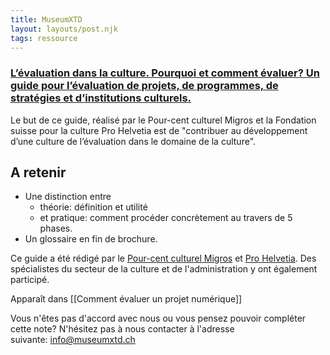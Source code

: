 ```yaml
---
title: MuseumXTD
layout: layouts/post.njk
tags: ressource
---
```

### [L’évaluation dans la culture. Pourquoi et comment évaluer? Un guide pour l’évaluation de projets, de programmes, de stratégies et d’institutions culturels.](https://greval.ch/wp-content/uploads/2016/06/Leitfaden_Evaluieren_fr.pdf)
Le but de ce guide, réalisé par le Pour-cent culturel Migros et la Fondation suisse pour la culture Pro Helvetia est de "contribuer au développement d’une culture de l’évaluation dans le domaine de la culture". 

## A retenir
- Une distinction entre 
	- théorie: définition et utilité
	- et pratique: comment procéder concrètement au travers de 5 phases. 
- Un glossaire en fin de brochure. 
  
 Ce guide a été rédigé par le [Pour-cent culturel Migros](https://www.migros-engagement.ch/fr/pour-cent-culturel) et [Pro Helvetia](https://prohelvetia.ch/fr/). Des spécialistes du secteur de la culture et de l'administration y ont également participé.


Apparaît dans [[Comment évaluer un projet numérique]]

Vous n'êtes pas d'accord avec nous ou vous pensez pouvoir compléter cette note? N'hésitez pas à nous contacter à l'adresse suivante: [info@museumxtd.ch](mailto:info@museumxtd.ch)